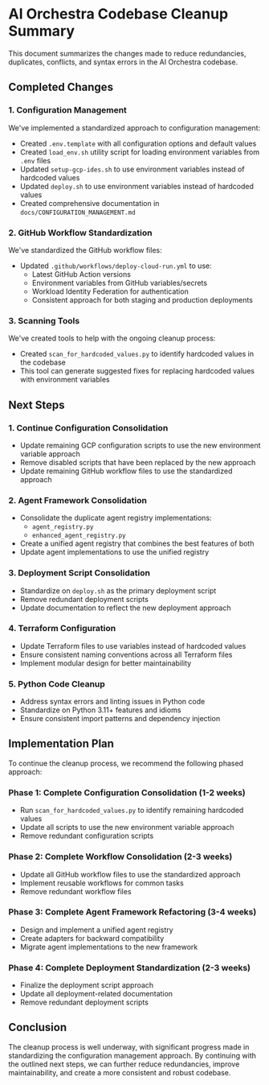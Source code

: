 # AI Orchestra Codebase Cleanup Summary

This document summarizes the changes made to reduce redundancies, duplicates, conflicts, and syntax errors in the AI Orchestra codebase.

## Completed Changes

### 1. Configuration Management

We've implemented a standardized approach to configuration management:

- Created `.env.template` with all configuration options and default values
- Created `load_env.sh` utility script for loading environment variables from `.env` files
- Updated `setup-gcp-ides.sh` to use environment variables instead of hardcoded values
- Updated `deploy.sh` to use environment variables instead of hardcoded values
- Created comprehensive documentation in `docs/CONFIGURATION_MANAGEMENT.md`

### 2. GitHub Workflow Standardization

We've standardized the GitHub workflow files:

- Updated `.github/workflows/deploy-cloud-run.yml` to use:
  - Latest GitHub Action versions
  - Environment variables from GitHub variables/secrets
  - Workload Identity Federation for authentication
  - Consistent approach for both staging and production deployments

### 3. Scanning Tools

We've created tools to help with the ongoing cleanup process:

- Created `scan_for_hardcoded_values.py` to identify hardcoded values in the codebase
- This tool can generate suggested fixes for replacing hardcoded values with environment variables

## Next Steps

### 1. Continue Configuration Consolidation

- Update remaining GCP configuration scripts to use the new environment variable approach
- Remove disabled scripts that have been replaced by the new approach
- Update remaining GitHub workflow files to use the standardized approach

### 2. Agent Framework Consolidation

- Consolidate the duplicate agent registry implementations:
  - `agent_registry.py`
  - `enhanced_agent_registry.py`
- Create a unified agent registry that combines the best features of both
- Update agent implementations to use the unified registry

### 3. Deployment Script Consolidation

- Standardize on `deploy.sh` as the primary deployment script
- Remove redundant deployment scripts
- Update documentation to reflect the new deployment approach

### 4. Terraform Configuration

- Update Terraform files to use variables instead of hardcoded values
- Ensure consistent naming conventions across all Terraform files
- Implement modular design for better maintainability

### 5. Python Code Cleanup

- Address syntax errors and linting issues in Python code
- Standardize on Python 3.11+ features and idioms
- Ensure consistent import patterns and dependency injection

## Implementation Plan

To continue the cleanup process, we recommend the following phased approach:

### Phase 1: Complete Configuration Consolidation (1-2 weeks)
- Run `scan_for_hardcoded_values.py` to identify remaining hardcoded values
- Update all scripts to use the new environment variable approach
- Remove redundant configuration scripts

### Phase 2: Complete Workflow Consolidation (2-3 weeks)
- Update all GitHub workflow files to use the standardized approach
- Implement reusable workflows for common tasks
- Remove redundant workflow files

### Phase 3: Complete Agent Framework Refactoring (3-4 weeks)
- Design and implement a unified agent registry
- Create adapters for backward compatibility
- Migrate agent implementations to the new framework

### Phase 4: Complete Deployment Standardization (2-3 weeks)
- Finalize the deployment script approach
- Update all deployment-related documentation
- Remove redundant deployment scripts

## Conclusion

The cleanup process is well underway, with significant progress made in standardizing the configuration management approach. By continuing with the outlined next steps, we can further reduce redundancies, improve maintainability, and create a more consistent and robust codebase.